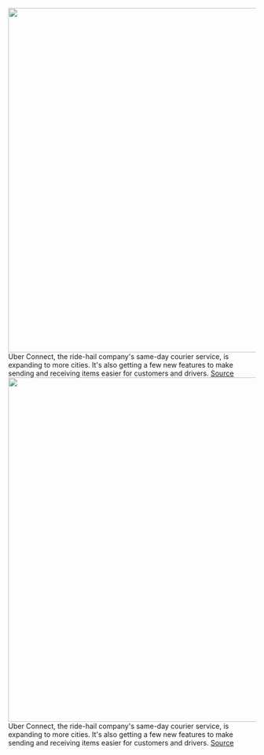 <img src='https://cdn.vox-cdn.com/thumbor/3wyoTcS7wZfA3r1hKcunPZXdlRo=/0x0:2040x1360/1200x800/filters:focal(857x517:1183x843)/cdn.vox-cdn.com/uploads/chorus_image/image/70280398/acastro_180927_1777_uber_0002.0.jpg' width='700px' /><br/>
Uber Connect, the ride-hail company's same-day courier service, is expanding to more cities. It's also getting a few new features to make sending and receiving items easier for customers and drivers.
<a href='https://www.theverge.com/2021/12/16/22838302/uber-connect-cities-same-day-delivery-expand'> Source <a/><img src='https://cdn.vox-cdn.com/thumbor/3wyoTcS7wZfA3r1hKcunPZXdlRo=/0x0:2040x1360/1200x800/filters:focal(857x517:1183x843)/cdn.vox-cdn.com/uploads/chorus_image/image/70280398/acastro_180927_1777_uber_0002.0.jpg' width='700px' /><br/>
Uber Connect, the ride-hail company's same-day courier service, is expanding to more cities. It's also getting a few new features to make sending and receiving items easier for customers and drivers.
<a href='https://www.theverge.com/2021/12/16/22838302/uber-connect-cities-same-day-delivery-expand'> Source <a/>